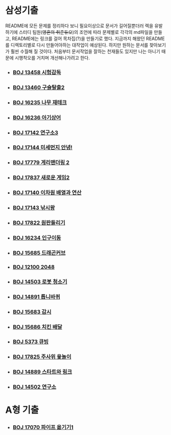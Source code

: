 # 삼성기출

README에 모든 문제를 정리하다 보니 필요이상으로 문서가 길어질뿐더러 렉을 유발하기에 스터디 팀원(~~영혼의 취준듀오~~)의 조언에 따라 문제별로 각각의 md파일을 만들고, README에는 링크를 걸어 목차집(?)을 만들기로 했다. 지금까지 해왔던 README를 디렉토리별로 다시 만들어야하는 대작업이 예상된다. 하지만 원하는 문서를 찾아보기가 훨씬 수월해 질 것이다. 처음부터 문서작업을 잘하는 천재들도 있지만 나는 아니기 때문에 시행착오를 거치며 개선해나가려고 한다. 



- ### [BOJ 13458 시험감독](https://github.com/jungtaeyong/SWEA_A/blob/master/SW%20Expert%20Academy/삼성기출/beakjoon%2013458%20시험%20감독.md)

- ### [BOJ 13460 구슬탈출2](https://github.com/jungtaeyong/SWEA_A/blob/master/SW%20Expert%20Academy/삼성기출/beakjoon%2013460%20구슬탈출2.md) 

- ### [BOJ 16235 나무 재테크](https://github.com/jungtaeyong/SWEA_A/blob/master/SW%20Expert%20Academy/삼성기출/beakjoon%2016235%20나무%20재테크.md) 

- ### [BOJ 16236 아기상어](https://github.com/jungtaeyong/SWEA_A/blob/master/SW%20Expert%20Academy/삼성기출/beakjoon%2016236%20아기상어.md) 

- ### [BOJ 17142 연구소3](https://github.com/jungtaeyong/SWEA_A/blob/master/SW%20Expert%20Academy/삼성기출/beakjoon%2017142%20연구소3.md) 

- ### [BOJ 17144 미세먼지 안녕!](https://github.com/jungtaeyong/SWEA_A/blob/master/SW%20Expert%20Academy/삼성기출/beakjoon%2017144%20미세먼지%20안녕!.md) 

- ### [BOJ 17779 게리맨더링 2](https://github.com/jungtaeyong/SWEA_A/blob/master/SW%20Expert%20Academy/삼성기출/beakjoon%2017779%20게리맨더링%202.cpp) 

- ### [BOJ 17837 새로운 게임2](https://github.com/jungtaeyong/SWEA_A/blob/master/SW%20Expert%20Academy/삼성기출/beakjoon%2017837%20새로운%20게임2.md) 

- ### [BOJ 17140 이차원 배열과 연산](https://github.com/jungtaeyong/SWEA_A/blob/master/SW%20Expert%20Academy/삼성기출/beakjoon%2017140%20이차원%20배열과%20연산.md) 

- ### [BOJ 17143 낚시왕](https://github.com/jungtaeyong/SWEA_A/blob/master/SW%20Expert%20Academy/삼성기출/beakjoon%2017143%20낚시왕.md)

- ### [BOJ 17822 원판돌리기](https://github.com/jungtaeyong/SWEA_A/blob/master/SW%20Expert%20Academy/삼성기출/beakjoon%2017822%20원판돌리기.md)

- ### [BOJ 16234 인구이동](https://github.com/jungtaeyong/SWEA_A/blob/master/SW%20Expert%20Academy/삼성기출/beakjoon%2016234%20인구이동.md)

- ### [BOJ 15685 드래곤커브](https://github.com/jungtaeyong/SWEA_A/blob/master/SW%20Expert%20Academy/삼성기출/beakjoon%2015685%20드래곤커브.md)

- ### [BOJ 12100 2048](https://github.com/jungtaeyong/SWEA_A/blob/master/SW%20Expert%20Academy/삼성기출/beakjoon%2012100%202048.md)

- ### [BOJ 14503 로봇 청소기](https://github.com/jungtaeyong/SWEA_A/blob/master/SW%20Expert%20Academy/삼성기출/beakjoon%2014503%20로봇%20청소기.md)

- ### [BOJ 14891 톱니바퀴](https://github.com/jungtaeyong/SWEA_A/blob/master/SW%20Expert%20Academy/삼성기출/beakjoon%2014891%20톱니바퀴.cpp)

- ### [BOJ 15683 감시](https://github.com/jungtaeyong/SWEA_A/blob/master/SW%20Expert%20Academy/삼성기출/beakjoon%2015683%20감시.cpp)

- ### [BOJ 15686 치킨 배달](https://github.com/jungtaeyong/SWEA_A/blob/master/SW%20Expert%20Academy/삼성기출/beakjoon%2015686%20치킨%20배달.md)

- ### [BOJ 5373 큐빙](https://github.com/jungtaeyong/SWEA_A/blob/master/SW%20Expert%20Academy/삼성기출/beakjoon%205373%20큐빙.cpp)

- ### [BOJ 17825 주사위 윷놀이](https://github.com/jungtaeyong/SWEA_A/blob/master/SW%20Expert%20Academy/삼성기출/beakjoon%2017825%20주사위%20윷놀이.cpp)

- ### [BOJ 14889 스타트와 링크](https://github.com/jungtaeyong/SWEA_A/blob/master/SW%20Expert%20Academy/삼성기출/beakjoon%2014889%20스타트와%20링크.cpp)

- ### [BOJ 14502 연구소](https://github.com/jungtaeyong/SWEA_A/blob/master/SW%20Expert%20Academy/삼성기출/beakjoon%2014502%20연구소.cpp)






# A형 기출



- ### [BOJ 17070 파이프 옮기기1](https://github.com/jungtaeyong/SWEA_A/blob/master/SW%20Expert%20Academy/삼성기출/beakjoon%2017070%20파이프%20옮기기1.md)

  

